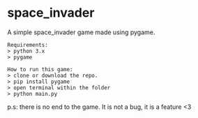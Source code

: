 # space_invader
A simple space_invader game made using pygame.

	Requirements:
	> python 3.x
	> pygame
	
	How to run this game:
	> clone or download the repo.
	> pip install pygame
	> open terminal within the folder
	> python main.py
	

p.s: there is no end to the game. It is not a bug, it is a feature <3 
